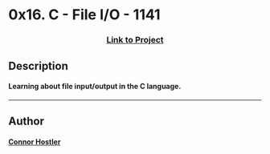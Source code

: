 # 0x16. C - File I/O - 1141 
### <center>[Link to Project](https://github.com/chostler24/holbertonschool-low_level_programming)</center>
 ## Description
 #### Learning about file input/output in the C language.
 ---
 ## Author
 #### [Connor Hostler](chostler24)